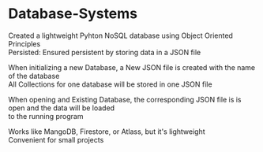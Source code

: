 # Database-Systems

Created a lightweight Pyhton NoSQL database using Object Oriented Principles <br>
Persisted: Ensured persistent by storing data in a JSON file 

When initializing a new Database, a New JSON file is created with the name of the database <br>
All Collections for one database will be stored in one JSON file 

When opening and Existing Database, the corresponding JSON file is is open and the data will be loaded <br>
to the running program

Works like MangoDB, Firestore, or Atlass, but it's lightweight <br>
Convenient for small projects
